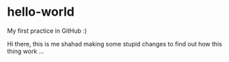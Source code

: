 # hello-world
My first practice in GitHub :)

Hi there, this is me shahad making some stupid changes to find out how this thing work ... 
